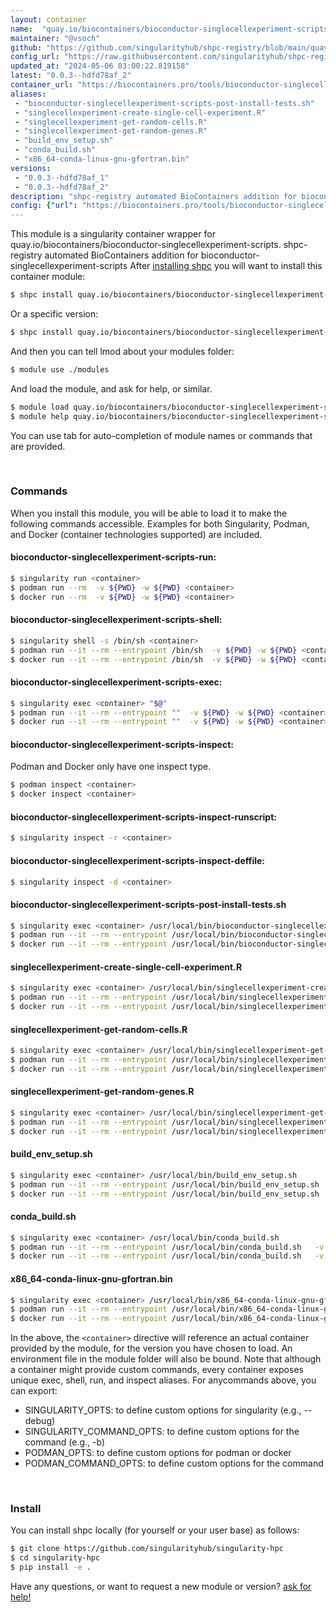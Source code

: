 ```yaml
---
layout: container
name:  "quay.io/biocontainers/bioconductor-singlecellexperiment-scripts"
maintainer: "@vsoch"
github: "https://github.com/singularityhub/shpc-registry/blob/main/quay.io/biocontainers/bioconductor-singlecellexperiment-scripts/container.yaml"
config_url: "https://raw.githubusercontent.com/singularityhub/shpc-registry/main/quay.io/biocontainers/bioconductor-singlecellexperiment-scripts/container.yaml"
updated_at: "2024-05-06 03:00:22.819158"
latest: "0.0.3--hdfd78af_2"
container_url: "https://biocontainers.pro/tools/bioconductor-singlecellexperiment-scripts"
aliases:
 - "bioconductor-singlecellexperiment-scripts-post-install-tests.sh"
 - "singlecellexperiment-create-single-cell-experiment.R"
 - "singlecellexperiment-get-random-cells.R"
 - "singlecellexperiment-get-random-genes.R"
 - "build_env_setup.sh"
 - "conda_build.sh"
 - "x86_64-conda-linux-gnu-gfortran.bin"
versions:
 - "0.0.3--hdfd78af_1"
 - "0.0.3--hdfd78af_2"
description: "shpc-registry automated BioContainers addition for bioconductor-singlecellexperiment-scripts"
config: {"url": "https://biocontainers.pro/tools/bioconductor-singlecellexperiment-scripts", "maintainer": "@vsoch", "description": "shpc-registry automated BioContainers addition for bioconductor-singlecellexperiment-scripts", "latest": {"0.0.3--hdfd78af_2": "sha256:54c87ddbfb7db87e443824823f9e09515c7657bf37a340d0e3b86f1e29f48975"}, "tags": {"0.0.3--hdfd78af_1": "sha256:cd0fbfa6937a7e6eae825c86ad560ffaf011ffef4546096016921326b7bbeecc", "0.0.3--hdfd78af_2": "sha256:54c87ddbfb7db87e443824823f9e09515c7657bf37a340d0e3b86f1e29f48975"}, "docker": "quay.io/biocontainers/bioconductor-singlecellexperiment-scripts", "aliases": {"bioconductor-singlecellexperiment-scripts-post-install-tests.sh": "/usr/local/bin/bioconductor-singlecellexperiment-scripts-post-install-tests.sh", "singlecellexperiment-create-single-cell-experiment.R": "/usr/local/bin/singlecellexperiment-create-single-cell-experiment.R", "singlecellexperiment-get-random-cells.R": "/usr/local/bin/singlecellexperiment-get-random-cells.R", "singlecellexperiment-get-random-genes.R": "/usr/local/bin/singlecellexperiment-get-random-genes.R", "build_env_setup.sh": "/usr/local/bin/build_env_setup.sh", "conda_build.sh": "/usr/local/bin/conda_build.sh", "x86_64-conda-linux-gnu-gfortran.bin": "/usr/local/bin/x86_64-conda-linux-gnu-gfortran.bin"}}
---
```


This module is a singularity container wrapper for quay.io/biocontainers/bioconductor-singlecellexperiment-scripts.
shpc-registry automated BioContainers addition for bioconductor-singlecellexperiment-scripts
After [installing shpc](#install) you will want to install this container module:


```bash
$ shpc install quay.io/biocontainers/bioconductor-singlecellexperiment-scripts
```

Or a specific version:

```bash
$ shpc install quay.io/biocontainers/bioconductor-singlecellexperiment-scripts:0.0.3--hdfd78af_2
```

And then you can tell lmod about your modules folder:

```bash
$ module use ./modules
```

And load the module, and ask for help, or similar.

```bash
$ module load quay.io/biocontainers/bioconductor-singlecellexperiment-scripts/0.0.3--hdfd78af_2
$ module help quay.io/biocontainers/bioconductor-singlecellexperiment-scripts/0.0.3--hdfd78af_2
```

You can use tab for auto-completion of module names or commands that are provided.

<br>

### Commands

When you install this module, you will be able to load it to make the following commands accessible.
Examples for both Singularity, Podman, and Docker (container technologies supported) are included.

#### bioconductor-singlecellexperiment-scripts-run:

```bash
$ singularity run <container>
$ podman run --rm  -v ${PWD} -w ${PWD} <container>
$ docker run --rm  -v ${PWD} -w ${PWD} <container>
```

#### bioconductor-singlecellexperiment-scripts-shell:

```bash
$ singularity shell -s /bin/sh <container>
$ podman run --it --rm --entrypoint /bin/sh  -v ${PWD} -w ${PWD} <container>
$ docker run --it --rm --entrypoint /bin/sh  -v ${PWD} -w ${PWD} <container>
```

#### bioconductor-singlecellexperiment-scripts-exec:

```bash
$ singularity exec <container> "$@"
$ podman run --it --rm --entrypoint ""  -v ${PWD} -w ${PWD} <container> "$@"
$ docker run --it --rm --entrypoint ""  -v ${PWD} -w ${PWD} <container> "$@"
```

#### bioconductor-singlecellexperiment-scripts-inspect:

Podman and Docker only have one inspect type.

```bash
$ podman inspect <container>
$ docker inspect <container>
```

#### bioconductor-singlecellexperiment-scripts-inspect-runscript:

```bash
$ singularity inspect -r <container>
```

#### bioconductor-singlecellexperiment-scripts-inspect-deffile:

```bash
$ singularity inspect -d <container>
```


#### bioconductor-singlecellexperiment-scripts-post-install-tests.sh

```bash
$ singularity exec <container> /usr/local/bin/bioconductor-singlecellexperiment-scripts-post-install-tests.sh
$ podman run --it --rm --entrypoint /usr/local/bin/bioconductor-singlecellexperiment-scripts-post-install-tests.sh   -v ${PWD} -w ${PWD} <container> -c " $@"
$ docker run --it --rm --entrypoint /usr/local/bin/bioconductor-singlecellexperiment-scripts-post-install-tests.sh   -v ${PWD} -w ${PWD} <container> -c " $@"
```


#### singlecellexperiment-create-single-cell-experiment.R

```bash
$ singularity exec <container> /usr/local/bin/singlecellexperiment-create-single-cell-experiment.R
$ podman run --it --rm --entrypoint /usr/local/bin/singlecellexperiment-create-single-cell-experiment.R   -v ${PWD} -w ${PWD} <container> -c " $@"
$ docker run --it --rm --entrypoint /usr/local/bin/singlecellexperiment-create-single-cell-experiment.R   -v ${PWD} -w ${PWD} <container> -c " $@"
```


#### singlecellexperiment-get-random-cells.R

```bash
$ singularity exec <container> /usr/local/bin/singlecellexperiment-get-random-cells.R
$ podman run --it --rm --entrypoint /usr/local/bin/singlecellexperiment-get-random-cells.R   -v ${PWD} -w ${PWD} <container> -c " $@"
$ docker run --it --rm --entrypoint /usr/local/bin/singlecellexperiment-get-random-cells.R   -v ${PWD} -w ${PWD} <container> -c " $@"
```


#### singlecellexperiment-get-random-genes.R

```bash
$ singularity exec <container> /usr/local/bin/singlecellexperiment-get-random-genes.R
$ podman run --it --rm --entrypoint /usr/local/bin/singlecellexperiment-get-random-genes.R   -v ${PWD} -w ${PWD} <container> -c " $@"
$ docker run --it --rm --entrypoint /usr/local/bin/singlecellexperiment-get-random-genes.R   -v ${PWD} -w ${PWD} <container> -c " $@"
```


#### build_env_setup.sh

```bash
$ singularity exec <container> /usr/local/bin/build_env_setup.sh
$ podman run --it --rm --entrypoint /usr/local/bin/build_env_setup.sh   -v ${PWD} -w ${PWD} <container> -c " $@"
$ docker run --it --rm --entrypoint /usr/local/bin/build_env_setup.sh   -v ${PWD} -w ${PWD} <container> -c " $@"
```


#### conda_build.sh

```bash
$ singularity exec <container> /usr/local/bin/conda_build.sh
$ podman run --it --rm --entrypoint /usr/local/bin/conda_build.sh   -v ${PWD} -w ${PWD} <container> -c " $@"
$ docker run --it --rm --entrypoint /usr/local/bin/conda_build.sh   -v ${PWD} -w ${PWD} <container> -c " $@"
```


#### x86_64-conda-linux-gnu-gfortran.bin

```bash
$ singularity exec <container> /usr/local/bin/x86_64-conda-linux-gnu-gfortran.bin
$ podman run --it --rm --entrypoint /usr/local/bin/x86_64-conda-linux-gnu-gfortran.bin   -v ${PWD} -w ${PWD} <container> -c " $@"
$ docker run --it --rm --entrypoint /usr/local/bin/x86_64-conda-linux-gnu-gfortran.bin   -v ${PWD} -w ${PWD} <container> -c " $@"
```



In the above, the `<container>` directive will reference an actual container provided
by the module, for the version you have chosen to load. An environment file in the
module folder will also be bound. Note that although a container
might provide custom commands, every container exposes unique exec, shell, run, and
inspect aliases. For anycommands above, you can export:

 - SINGULARITY_OPTS: to define custom options for singularity (e.g., --debug)
 - SINGULARITY_COMMAND_OPTS: to define custom options for the command (e.g., -b)
 - PODMAN_OPTS: to define custom options for podman or docker
 - PODMAN_COMMAND_OPTS: to define custom options for the command

<br>

### Install

You can install shpc locally (for yourself or your user base) as follows:

```bash
$ git clone https://github.com/singularityhub/singularity-hpc
$ cd singularity-hpc
$ pip install -e .
```

Have any questions, or want to request a new module or version? [ask for help!](https://github.com/singularityhub/singularity-hpc/issues)